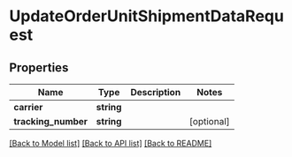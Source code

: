 # UpdateOrderUnitShipmentDataRequest

## Properties
Name | Type | Description | Notes
------------ | ------------- | ------------- | -------------
**carrier** | **string** |  | 
**tracking_number** | **string** |  | [optional] 

[[Back to Model list]](../../README.md#documentation-for-models) [[Back to API list]](../../README.md#documentation-for-api-endpoints) [[Back to README]](../../README.md)


